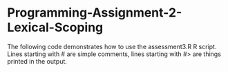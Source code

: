 # Programming-Assignment-2-Lexical-Scoping
The following code demonstrates how to use the assessment3.R R script.  Lines starting with # are simple comments, lines starting with #> are things printed in the output.
